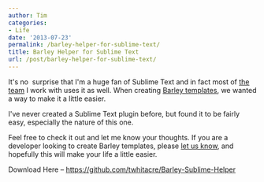 ```yaml
---
author: Tim
categories:
- Life
date: '2013-07-23'
permalink: /barley-helper-for-sublime-text/
title: Barley Helper for Sublime Text
url: /post/barley-helper-for-sublime-text/
---
```


It's no&nbsp;&nbsp;surprise&nbsp;that I'm a huge fan of Sublime Text and in fact most of [the team][1]&nbsp;I work with&nbsp;uses it as well. When creating [Barley templates][2], we wanted a way to make it a little easier.&nbsp;

I've never created a Sublime Text plugin before, but found it to be fairly easy, especially the nature of this one.

Feel free to check it out and let me know your thoughts. If you are a developer looking to create Barley templates, please [let us know][3], and hopefully this will make your life a little easier.

Download Here &#8211;&nbsp;<https://github.com/twhitacre/Barley-Sublime-Helper>

 [1]: http://plainmade.com/blog/2740/the-tools-we-use
 [2]: http://getbarley.com/docs/templates
 [3]: http://plainmade.com/blog/25/join-the-barley-farmhand-network
 